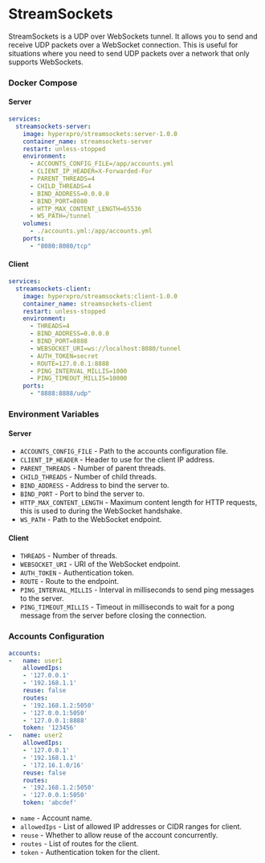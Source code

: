 # StreamSockets
StreamSockets is a UDP over WebSockets tunnel. It allows you to send and receive UDP packets over a WebSocket connection. 
This is useful for situations where you need to send UDP packets over a network that only supports WebSockets.

### Docker Compose

#### Server
```yaml
services:
  streamsockets-server:
    image: hyperxpro/streamsockets:server-1.0.0
    container_name: streamsockets-server
    restart: unless-stopped
    environment:
      - ACCOUNTS_CONFIG_FILE=/app/accounts.yml
      - CLIENT_IP_HEADER=X-Forwarded-For
      - PARENT_THREADS=4
      - CHILD_THREADS=4
      - BIND_ADDRESS=0.0.0.0
      - BIND_PORT=8080
      - HTTP_MAX_CONTENT_LENGTH=65536
      - WS_PATH=/tunnel
    volumes:
      - ./accounts.yml:/app/accounts.yml
    ports:
      - "8080:8080/tcp"
```

#### Client

```yaml
services:
  streamsockets-client:
    image: hyperxpro/streamsockets:client-1.0.0
    container_name: streamsockets-client
    restart: unless-stopped
    environment:
      - THREADS=4
      - BIND_ADDRESS=0.0.0.0
      - BIND_PORT=8888
      - WEBSOCKET_URI=ws://localhost:8080/tunnel
      - AUTH_TOKEN=secret
      - ROUTE=127.0.0.1:8888
      - PING_INTERVAL_MILLIS=1000
      - PING_TIMEOUT_MILLIS=10000
    ports:
      - "8888:8888/udp"
```

### Environment Variables

#### Server
- `ACCOUNTS_CONFIG_FILE` - Path to the accounts configuration file.
- `CLIENT_IP_HEADER` - Header to use for the client IP address.
- `PARENT_THREADS` - Number of parent threads.
- `CHILD_THREADS` - Number of child threads.
- `BIND_ADDRESS` - Address to bind the server to.
- `BIND_PORT` - Port to bind the server to.
- `HTTP_MAX_CONTENT_LENGTH` - Maximum content length for HTTP requests, this is used to during the WebSocket handshake.
- `WS_PATH` - Path to the WebSocket endpoint.

#### Client
- `THREADS` - Number of threads.
- `WEBSOCKET_URI` - URI of the WebSocket endpoint. 
- `AUTH_TOKEN` - Authentication token.
- `ROUTE` - Route to the endpoint.
- `PING_INTERVAL_MILLIS` - Interval in milliseconds to send ping messages to the server.
- `PING_TIMEOUT_MILLIS` - Timeout in milliseconds to wait for a pong message from the server before closing the connection.

### Accounts Configuration

```yaml
accounts:
-   name: user1
    allowedIps:
    - '127.0.0.1'
    - '192.168.1.1'
    reuse: false
    routes:
    - '192.168.1.2:5050'
    - '127.0.0.1:5050'
    - '127.0.0.1:8888'
    token: '123456'
-   name: user2
    allowedIps:
    - '127.0.0.1'
    - '192.168.1.1'
    - '172.16.1.0/16'
    reuse: false
    routes:
    - '192.168.1.2:5050'
    - '127.0.0.1:5050'
    token: 'abcdef'

```

- `name` - Account name.
- `allowedIps` - List of allowed IP addresses or CIDR ranges for client.
- `reuse` - Whether to allow reuse of the account concurrently.
- `routes` - List of routes for the client.
- `token` - Authentication token for the client.
